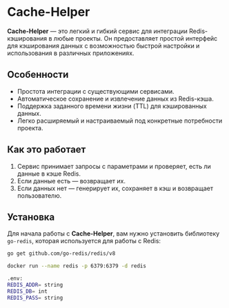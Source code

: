 # Cache-Helper

**Cache-Helper** — это легкий и гибкий сервис для интеграции Redis-кэширования в любые проекты. Он предоставляет простой интерфейс для кэширования данных с возможностью быстрой настройки и использования в различных приложениях.

## Особенности

- Простота интеграции с существующими сервисами.
- Автоматическое сохранение и извлечение данных из Redis-кэша.
- Поддержка заданного времени жизни (TTL) для кэшированных данных.
- Легко расширяемый и настраиваемый под конкретные потребности проекта.

## Как это работает

1. Сервис принимает запросы с параметрами и проверяет, есть ли данные в кэше Redis.
2. Если данные есть — возвращает их.
3. Если данных нет — генерирует их, сохраняет в кэш и возвращает пользователю.

## Установка

Для начала работы с **Cache-Helper**, вам нужно установить библиотеку `go-redis`, которая используется для работы с Redis:

```bash
go get github.com/go-redis/redis/v8

docker run --name redis -p 6379:6379 -d redis

.env:
REDIS_ADDR= string
REDIS_DB= int
REDIS_PASS= string
